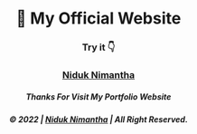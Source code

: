 <h1 align="center">🥰 My Official Website</h1>

<h3 align="center">Try it 👇</h3>

<h3 align="center"><a href="https://niduknimantha.github.io/My-Official-Website">Niduk Nimantha</a></h3>

<h5 align="center">Thanks For Visit My Portfolio Website</h5>

<h5 align="center">© 2022 | <a href="https://niduknimantha.github.io/My-Official-Website">Niduk Nimantha</a> | All Right Reserved.</h5>
